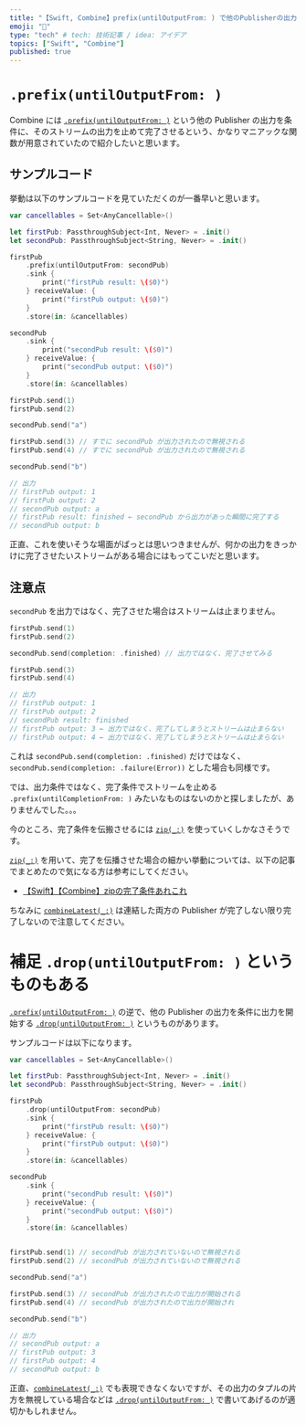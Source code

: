 ```yaml
---
title: "【Swift, Combine】prefix(untilOutputFrom: ) で他のPublisherの出力を条件に完了させる"
emoji: "🔖"
type: "tech" # tech: 技術記事 / idea: アイデア
topics: ["Swift", "Combine"]
published: true
---
```


# `.prefix(untilOutputFrom: )`

 Combine には [`.prefix(untilOutputFrom: )`](https://developer.apple.com/documentation/combine/just/prefix(untiloutputfrom:)) という他の Publisher の出力を条件に、そのストリームの出力を止めて完了させるという、かなりマニアックな関数が用意されていたので紹介したいと思います。

## サンプルコード

挙動は以下のサンプルコードを見ていただくのが一番早いと思います。

```swift
var cancellables = Set<AnyCancellable>()

let firstPub: PassthroughSubject<Int, Never> = .init()
let secondPub: PassthroughSubject<String, Never> = .init()

firstPub
    .prefix(untilOutputFrom: secondPub)
    .sink {
        print("firstPub result: \($0)")
    } receiveValue: {
        print("firstPub output: \($0)")
    }
    .store(in: &cancellables)

secondPub
    .sink {
        print("secondPub result: \($0)")
    } receiveValue: {
        print("secondPub output: \($0)")
    }
    .store(in: &cancellables)

firstPub.send(1)
firstPub.send(2)

secondPub.send("a")

firstPub.send(3) // すでに secondPub が出力されたので無視される
firstPub.send(4) // すでに secondPub が出力されたので無視される

secondPub.send("b")

// 出力
// firstPub output: 1
// firstPub output: 2
// secondPub output: a
// firstPub result: finished ← secondPub から出力があった瞬間に完了する
// secondPub output: b
```

正直、これを使いそうな場面がぱっとは思いつきませんが、何かの出力をきっかけに完了させたいストリームがある場合にはもってこいだと思います。

## 注意点

`secondPub` を出力ではなく、完了させた場合はストリームは止まりません。


```swift
firstPub.send(1)
firstPub.send(2)

secondPub.send(completion: .finished) // 出力ではなく、完了させてみる

firstPub.send(3)
firstPub.send(4)

// 出力
// firstPub output: 1
// firstPub output: 2
// secondPub result: finished
// firstPub output: 3 ← 出力ではなく、完了してしまうとストリームは止まらない
// firstPub output: 4 ← 出力ではなく、完了してしまうとストリームは止まらない
```

これは `secondPub.send(completion: .finished)` だけではなく、 `secondPub.send(completion: .failure(Error))` とした場合も同様です。

では、出力条件ではなく、完了条件でストリームを止める `.prefix(untilCompletionFrom: )` みたいなものはないのかと探しましたが、ありませんでした。。。

今のところ、完了条件を伝搬させるには [`zip(_:)`](https://developer.apple.com/documentation/combine/publisher/zip(_:)) を使っていくしかなさそうです。

 [`zip(_:)`](https://developer.apple.com/documentation/combine/publisher/zip(_:)) を用いて、完了を伝播させた場合の細かい挙動については、以下の記事でまとめたので気になる方は参考にしてください。

- [【Swift】【Combine】zipの完了条件あれこれ](https://zenn.dev/ikuraikura/articles/2021-12-25-combine-zip)

ちなみに [`combineLatest(_:)`](https://developer.apple.com/documentation/combine/publisher/combinelatest(_:)) は連結した両方の Publisher が完了しない限り完了しないので注意してください。


# 補足 `.drop(untilOutputFrom: )` というものもある

[`.prefix(untilOutputFrom: )`](https://developer.apple.com/documentation/combine/just/prefix(untiloutputfrom:)) の逆で、他の Publisher の出力を条件に出力を開始する [`.drop(untilOutputFrom: )`](https://developer.apple.com/documentation/combine/fail/drop(untiloutputfrom:)) というものがあります。

サンプルコードは以下になります。

```swift
var cancellables = Set<AnyCancellable>()

let firstPub: PassthroughSubject<Int, Never> = .init()
let secondPub: PassthroughSubject<String, Never> = .init()

firstPub
    .drop(untilOutputFrom: secondPub)
    .sink {
        print("firstPub result: \($0)")
    } receiveValue: {
        print("firstPub output: \($0)")
    }
    .store(in: &cancellables)

secondPub
    .sink {
        print("secondPub result: \($0)")
    } receiveValue: {
        print("secondPub output: \($0)")
    }
    .store(in: &cancellables)


firstPub.send(1) // secondPub が出力されていないので無視される
firstPub.send(2) // secondPub が出力されていないので無視される

secondPub.send("a")

firstPub.send(3) // secondPub が出力されたので出力が開始される
firstPub.send(4) // secondPub が出力されたので出力が開始され

secondPub.send("b")

// 出力
// secondPub output: a
// firstPub output: 3
// firstPub output: 4
// secondPub output: b
```

正直、[`combineLatest(_:)`](https://developer.apple.com/documentation/combine/publisher/combinelatest(_:)) でも表現できなくないですが、その出力のタプルの片方を無視している場合などは [`.drop(untilOutputFrom: )`](https://developer.apple.com/documentation/combine/fail/drop(untiloutputfrom:)) で書いてあげるのが適切かもしれません。